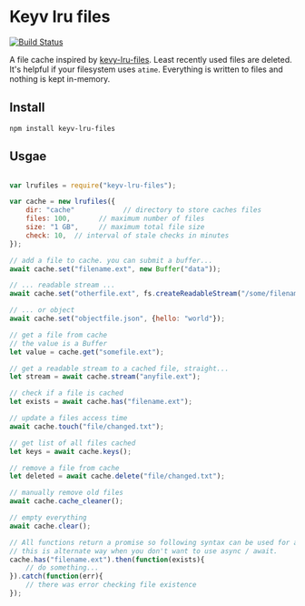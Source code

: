 # Keyv lru files

[![Build Status](https://travis-ci.org/gumlet/keyv-lru-files.svg?branch=master)](https://travis-ci.org/gumlet/keyv-lru-files)

A file cache inspired by [kevy-lru-files](https://github.com/isaacs/node-lru-cache).
Least recently used files are deleted. It's helpful if your filesystem uses `atime`.
Everything is written to files and nothing is kept in-memory.

## Install

````
npm install keyv-lru-files
````

## Usgae

```` javascript

var lrufiles = require("keyv-lru-files");

var cache = new lrufiles({
	dir: "cache" 			// directory to store caches files
	files: 100,       // maximum number of files
	size: "1 GB",     // maximum total file size
	check: 10,  // interval of stale checks in minutes
});

// add a file to cache. you can submit a buffer...
await cache.set("filename.ext", new Buffer("data"));

// ... readable stream ...
await cache.set("otherfile.ext", fs.createReadableStream("/some/filename.ext"));

// ... or object
await cache.set("objectfile.json", {hello: "world"});

// get a file from cache
// the value is a Buffer
let value = cache.get("somefile.ext");

// get a readable stream to a cached file, straight...
let stream = await cache.stream("anyfile.ext");

// check if a file is cached
let exists = await cache.has("filename.ext");

// update a files access time
await cache.touch("file/changed.txt");

// get list of all files cached
let keys = await cache.keys();

// remove a file from cache
let deleted = await cache.delete("file/changed.txt");

// manually remove old files
await cache.cache_cleaner();

// empty everything
await cache.clear();

// All functions return a promise so following syntax can be used for all functions
// this is alternate way when you don't want to use async / await.
cache.has("filename.ext").then(function(exists){
	// do something...
}).catch(function(err){
	// there was error checking file existence
});

````
